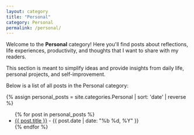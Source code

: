 ```yaml
---
layout: category
title: "Personal"
category: Personal
permalink: /personal/
---
```


Welcome to the **Personal** category! Here you'll find posts about reflections, life experiences, productivity, and thoughts that I want to share with my readers.  

This section is meant to simplify ideas and provide insights from daily life, personal projects, and self-improvement.

Below is a list of all posts in the Personal category:

{% assign personal_posts = site.categories.Personal | sort: 'date' | reverse %}
<ul>
  {% for post in personal_posts %}
    <li><a href="{{ post.url | relative_url }}">{{ post.title }}</a> - {{ post.date | date: "%b %d, %Y" }}</li>
  {% endfor %}
</ul>
